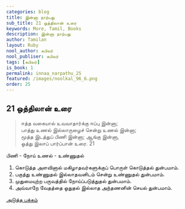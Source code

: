 ```yaml
---
categories: blog
title: இன்னா நாற்பது
sub_title: 21 ஒத்திலான் உரை
keywords: More, Tamil, Books
description: இன்னா நாற்பது
author: Tamilan
layout: Ruby
nool_author: கபிலர்
nool_publiser: கபிலர்
tags: [கபிலர்]
is_book: 1
permalink: innaa_narpathu_25
featured: /images/noolkal_96_6.png
order: 25
---
```



## 21 ஒத்திலான் உரை

> ஈத்த வகையால் உவவாதார்க்கு ஈப்பு இன்னா;  
>  பாத்து உணல் இல்லாருழைச் சென்று உணல் இன்னா;  
>  மூத்த இடத்துப் பிணி இன்னா; ஆங்கு இன்னா,  
>  ஓத்து இலாப் பார்ப்பான் உரை. 21

பிணி - நோய் உணல் - உண்ணுதல்

  1. கொடுத்த அளவினால் மகிழாதவர்களுக்குப் பொருள் கொடுத்தல் துன்பமாம். 
  2. பகுத்து உண்ணுதல் இல்லாதவனிடம் சென்று உண்ணுதல் துன்பமாம். 
  3. முதுமையுற்ற பருவத்தில் நோய்ப்படுத்துதல் துன்பமாம். 
  4. அவ்வாறே வேதத்தை ஓதுதல் இல்லாத அந்தணனின் செயல் துன்பமாம். 

[அடுத்த பக்கம்](innaa_narpathu_26)